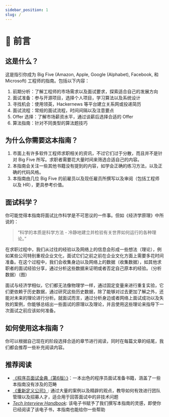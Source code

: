 ```yaml
---
sidebar_position: 1
slug: /
---
```


# 📖 前言

## 这是什么？

这是指引你成为 Big Five (Amazon, Apple, Google (Alphabet), Facebook, 和 Microsoft) 工程师的指南。包括以下内容：

1. 前期分析：了解工程师的市场需求以及面试要求，探索适合自己的发展方向
2. 面试准备：参与开源项目，选择个人项目，学习算法以及系统设计
3. 寻找机会：使用领英，Hackernews 等平台建立关系网或投递简历
4. 面试流程：常规的面试流程，时间间隔以及注意要点
5. Offer 选择：了解市场薪资水平，通过谈薪后选择合适的 Offer
6. 算法指南：针对不同类型的算法题技巧

## 为什么你需要这本指南？

1. 市面上有许多软件工程师求职相关的资讯，不过它们过于分散，而且并不是针对 Big Five 所写。求职者需要花大量时间来筛选合适自己的内容。
2. 本指南会关注一些其他书籍没有提到的内容，如学会正确的练习方法，以及正确的代码风格。
3. 本指南由几位 Big Five 的前雇员以及现任雇员所撰写以及审阅（包括工程师以及 HR），更具参考价值。

## 面试科学？
你可能觉得本指南将面试比作科学是不可思议的一件事。但如《经济学原理》中所说的：

> “科学的本质是科学方法 - 冷静地建立并检验有关世界如何运行的各种理论。”

在求职过程中，我们从过往的经验以及网络上的信息会形成一些想法（理论），例如某些公司特别重视企业文化，面试它们之前之前在企业文化方面上需要多花时间准备。在这个过程中，我们会收集身边以及网络上的数据（收集数据），如其他求职者的面试经验分享，通过分析这些数据来证明或者否定自己原本的经验。（分析数据）（图）

面试与经济学相似，它们都无法像物理学一样，通过固定变量来进行重复实验，它们更依赖于历史数据，通过研究这些历史数据，除了能够对过去更加了解之外，还能对未来的理论进行分析。就面试而言，通过分析身边或者网络上面试成功以及失败的案例，你能够总结出一些面试的原理以及理论，并且使用这些理论来指导下一次面试之前应该如何准备。

## 如何使用这本指南？

你可以根据自己现在的阶段选择合适的章节进行阅读，同时在每篇文章的结尾，我们都会推荐一些补充阅读内容。

## 推荐阅读

- [《程序员面试金典（第6版）》](https://book.douban.com/subject/34813624/)：一本出色的程序员面试准备书籍，涵盖了一些本指南没有涉及的范畴
- [《重新定义公司》](https://book.douban.com/subject/26582822/): 通过大量的案例以及精辟的观点，教导如何有效进行团队管理以及招募人才，适合用于回答面试中的非技术问题
- *[Tech Interview Handbook](https://techinterviewhandbook.org/)*: 该电子书赋予了我们撰写本指南的灵感，即使你已经阅读了该电子书，本指南也能给你一些帮助
